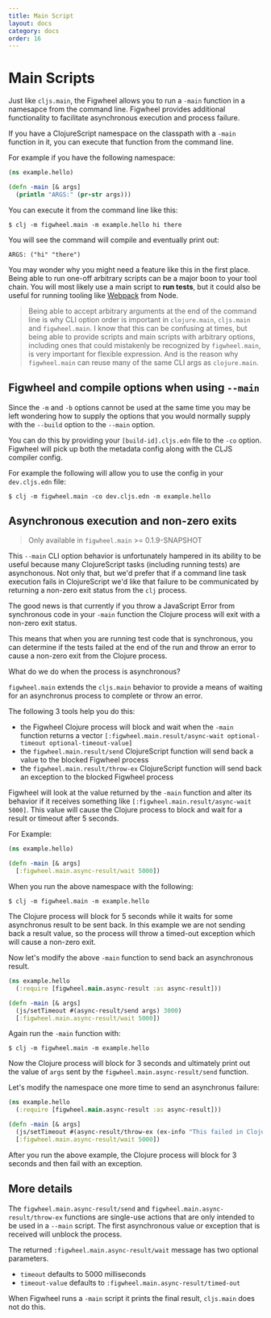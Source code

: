 ```yaml
---
title: Main Script
layout: docs
category: docs
order: 16
---
```


# Main Scripts

<div class="lead-in">Just like <code>cljs.main</code>, the Figwheel allows you to
run a <code>-main</code> function in a namesapce from the command line. Figwheel
provides additional functionality to facilitate asynchronous execution
and process failure.</div>

If you have a ClojureScript namespace on the classpath with a `-main`
function in it, you can execute that function from the command line.

For example if you have the following namespace:

```clojure
(ns example.hello)

(defn -main [& args]
  (println "ARGS:" (pr-str args)))
```

You can execute it from the command line like this:

```shell
$ clj -m figwheel.main -m example.hello hi there
```

You will see the command will compile and eventually print out:

```
ARGS: ("hi" "there")
```

You may wonder why you might need a feature like this in the first
place. Being able to run one-off arbitrary scripts can be a major boon
to your tool chain. You will most likely use a main script to **run
tests**, but it could also be useful for running tooling like
[Webpack](https://webpack.js.org/api/node/) from Node.

> Being able to accept arbitrary arguments at the end of the command
> line is why CLI option order is important in `clojure.main`,
> `cljs.main` and `figwheel.main`. I know that this can be confusing
> at times, but being able to provide scripts and main scripts with
> arbitrary options, including ones that could mistakenly be recognized
> by `figwheel.main`, is very important for flexible expression. And is
> the reason why `figwheel.main` can reuse many of the same CLI
> args as `clojure.main`.

## Figwheel and compile options when using `--main`

Since the `-m` and `-b` options cannot be used at the same time you
may be left wondering how to supply the options that you would
normally supply with the `--build` option to the `--main` option.

You can do this by providing your `[build-id].cljs.edn` file to the `-co`
option. Figwheel will pick up both the metadata config along with the CLJS
compiler config. 

For example the following will allow you to use the config in your
`dev.cljs.edn` file:

```shell
$ clj -m figwheel.main -co dev.cljs.edn -m example.hello
```

## Asynchronous execution and non-zero exits

> Only available in `figwheel.main` >= 0.1.9-SNAPSHOT

This `--main` CLI option behavior is unfortunately hampered in its
ability to be useful because many ClojureScript tasks (including
running tests) are asynchonous. Not only that, but we'd prefer that if
a command line task execution fails in ClojureScript we'd like that
failure to be communicated by returning a non-zero exit status from
the `clj` process.

The good news is that currently if you throw a JavaScript Error from
synchronous code in your `-main` function the Clojure process will
exit with a non-zero exit status.

This means that when you are running test code that is synchronous, you
can determine if the tests failed at the end of the run and throw an
error to cause a non-zero exit from the Clojure process.

What do we do when the process is asynchronous?

`figwheel.main` extends the `cljs.main` behavior to provide a means of
waiting for an asynchronus process to complete or throw an error.

The following 3 tools help you do this:

* the Figwheel Clojure process will block and wait when the `-main`
  function returns a vector
  `[:figwheel.main.result/async-wait optional-timeout optional-timeout-value]`
* the `figwheel.main.result/send` ClojureScript function will send
  back a value to the blocked Figwheel process
* the `figwheel.main.result/throw-ex` ClojureScript function will send
  back an exception to the blocked Figwheel process

Figwheel will look at the value returned by the `-main` function and
alter its behavior if it receives something like
`[:figwheel.main.result/async-wait 5000]`. This value will cause the
Clojure process to block and wait for a result or timeout after 5
seconds.

For Example:

```clojure
(ns example.hello)

(defn -main [& args]
  [:figwheel.main.async-result/wait 5000])
```

When you run the above namespace with the following:

```shell
$ clj -m figwheel.main -m example.hello
```

The Clojure process will block for 5 seconds while it waits for some
asynchronus result to be sent back. In this example we are not sending
back a result value, so the process will throw a timed-out exception
which will cause a non-zero exit.

Now let's modify the above `-main` function to send back an
asynchronous result.

```clojure
(ns example.hello
  (:require [figwheel.main.async-result :as async-result]))

(defn -main [& args]
  (js/setTimeout #(async-result/send args) 3000)
  [:figwheel.main.async-result/wait 5000])
```

Again run the `-main` function with:

```shell
$ clj -m figwheel.main -m example.hello
```

Now the Clojure process will block for 3 seconds and ultimately print
out the value of `args` sent by the `figwheel.main.async-result/send`
function.

Let's modify the namespace one more time to send an asynchronus
failure:

```clojure
(ns example.hello
  (:require [figwheel.main.async-result :as async-result]))

(defn -main [& args]
  (js/setTimeout #(async-result/throw-ex (ex-info "This failed in ClojureScript!" {})) 3000)
  [:figwheel.main.async-result/wait 5000])
```

After you run the above example, the Clojure process will block for 3
seconds and then fail with an exception.

## More details

The `figwheel.main.async-result/send` and
`figwheel.main.async-result/throw-ex` functions are single-use actions
that are only intended to be used in a `--main` script. The first
asynchronous value or exception that is received will unblock the
process.

The returned `:figwheel.main.async-result/wait` message has two
optional parameters.

* `timeout` defaults to 5000 milliseconds
* `timeout-value` defaults to `:figwheel.main.async-result/timed-out`

When Figwheel runs a `-main` script it prints the final result,
`cljs.main` does not do this.











  
